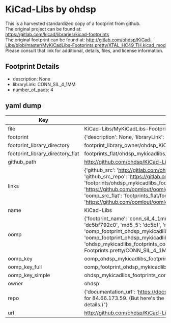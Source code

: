 # KiCad-Libs by ohdsp  
This is a harvested standardized copy of a footprint from github.  
The original project can be found at:  
https://gitlab.com/kicad/libraries/kicad-footprints  
The original footprint can be found at:
http://gitlab.com/ohdsp/KiCad-Libs/blob/master/MyKiCadLibs-Footprints.pretty/XTAL_HC49_TH.kicad_mod
Please consult that link for additional, details, files, and license information.  
## Footprint Details
* description: None  
* libraryLink: CONN_SIL_4_1MM  
* number_of_pads: 4  
## yaml dump  
| Key | Value |  
| --- | --- |  
| file | KiCad-Libs/MyKiCadLibs-Footprints.pretty/CONN_SIL_4_1MM.kicad_mod |  
| footprint | {'description': None, 'libraryLink': 'CONN_SIL_4_1MM', 'number_of_pads': 4} |  
| footprint_library_directory | footprint_library_owner/ohdsp_KiCad-Libs |  
| footprint_library_directory_flat | footprints_flat/ohdsp_mykicadlibs_footprints_conn_sil_4_1mm/working |  
| github_path | http://github.com/ohdsp/KiCad-Libs/blob/master/MyKiCadLibs-Footprints.pretty/CONN_SIL_4_1MM.kicad_mod |  
| links | {'github_src': 'http://gitlab.com/ohdsp/KiCad-Libs/blob/master/MyKiCadLibs-Footprints.pretty/XTAL_HC49_TH.kicad_mod', 'github_src_repo': 'https://gitlab.com/kicad/libraries/kicad-footprints', 'oomp_bot': 'footprints/ohdsp_mykicadlibs_footprints_conn_sil_4_1mm/working', 'oomp_bot_github': 'https://github.com/oomlout/oomlout_oomp_footprint_bot/tree/main/footprints/ohdsp_mykicadlibs_footprints_conn_sil_4_1mm/working', 'oomp_src_flat': 'footprints_flat/footprints_flat/ohdsp_mykicadlibs_footprints_conn_sil_4_1mm/working', 'oomp_src_flat_github': 'https://github.com/oomlout/oomlout_oomp_footprint_src/tree/main/footprints_flat/ohdsp_mykicadlibs_footprints_conn_sil_4_1mm/working'} |  
| name | KiCad-Libs |  
| oomp | {'footprint_name': 'conn_sil_4_1mm', 'library_name': 'mykicadlibs_footprints', 'md5': 'dc5bf792c09b7c5a80afa17f599ea165', 'md5_10': 'dc5bf792c0', 'md5_5': 'dc5bf', 'md5_6': 'dc5bf7', 'oomp_key': 'oomp_ohdsp_mykicadlibs_footprints_conn_sil_4_1mm', 'oomp_key_extra': 'oomp_footprint_ohdsp_mykicadlibs_footprints_conn_sil_4_1mm', 'oomp_key_full': 'oomp_footprint_ohdsp_mykicadlibs_footprints_conn_sil_4_1mm_dc5bf7', 'oomp_key_simple': 'ohdsp_mykicadlibs_footprints_conn_sil_4_1mm', 'original_filename': 'KiCad-Libs/MyKiCadLibs-Footprints.pretty/CONN_SIL_4_1MM.kicad_mod', 'owner_name': 'ohdsp'} |  
| oomp_key | oomp_ohdsp_mykicadlibs_footprints_conn_sil_4_1mm |  
| oomp_key_full | oomp_footprint_ohdsp_mykicadlibs_footprints_conn_sil_4_1mm |  
| oomp_key_simple | ohdsp_mykicadlibs_footprints_conn_sil_4_1mm |  
| owner | ohdsp |  
| repo | {'documentation_url': 'https://docs.github.com/rest/overview/resources-in-the-rest-api#rate-limiting', 'message': "API rate limit exceeded for 84.66.173.59. (But here's the good news: Authenticated requests get a higher rate limit. Check out the documentation for more details.)"} |  
| url | http://github.com/ohdsp/KiCad-Libs |  

